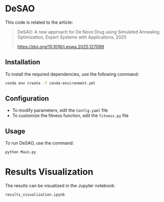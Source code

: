 # DeSAO

This code is related to the article:
> DeSAO: A new approach for De Novo Drug using Simulated Annealing Optimization, Expert Systems with Applications, 2025
>
> https://doi.org/10.1016/j.eswa.2025.127099

## Installation

To install the required dependencies, use the following command:

```bash
conda env create -f conda-environment.yml
```

## Configuration

- To modify parameters, edit the `Config.yaml` file
- To customize the fitness function, edit the `fitness.py` file

## Usage

To run DeSAO, use the command:

```bash
python Main.py
```

# Results Visualization

The results can be visualized in the Jupyter notebook:

```bash
results_visualization.ipynb
```
